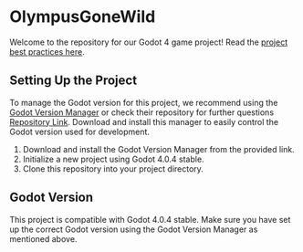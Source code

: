 # OlympusGoneWild

Welcome to the repository for our Godot 4 game project! Read the [project best practices here](https://github.com/FlamingoFiestaStudio/OlympusGoneWild/wiki/ProjectBestPractices).

## Setting Up the Project

To manage the Godot version for this project, we recommend using the [Godot Version Manager](https://github.com/noidexe/godot-version-manager/releases/download/v1.13/Godot.Version.Manager.v1.13-win.zip) or check their repository for further questions [Repository Link](https://github.com/noidexe/godot-version-manager/releases/tag/v1.13). Download and install this manager to easily control the Godot version used for development.

1. Download and install the Godot Version Manager from the provided link.
2. Initialize a new project using Godot 4.0.4 stable.
3. Clone this repository into your project directory.


## Godot Version

This project is compatible with Godot 4.0.4 stable. Make sure you have set up the correct Godot version using the Godot Version Manager as mentioned above.
